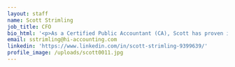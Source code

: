 ```yaml
---
layout: staff
name: Scott Strimling
job_title: CFO
bio_html: '<p>As a Certified Public Accountant (CA), Scott has proven is adept quality in streamlining financial process, enhancing productivity levels, and introducing process improvements. Coming to The Hawaii Group from the digital courseware company, Toolwire Inc., Scott provided leadership to the finance organization and management team in all aspects of accounting, cash management, financial planning and analysis, and budgeting. Scott received his BS in Business Administration, Finance emphasis from the University of Southern California.</p>'
email: sstrimling@hi-accounting.com
linkedin: 'https://www.linkedin.com/in/scott-strimling-9399639/'
profile_image: /uploads/scott0011.jpg
---
```




